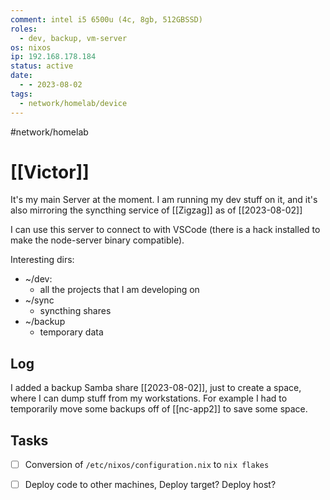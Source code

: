 ```yaml
---
comment: intel i5 6500u (4c, 8gb, 512GBSSD)
roles:
  - dev, backup, vm-server
os: nixos
ip: 192.168.178.184
status: active
date:
  - - 2023-08-02
tags:
  - network/homelab/device
---
```

#network/homelab 

# [[Victor]]

It's my main Server at the moment. I am running my dev stuff on it, and it's also mirroring the syncthing service of [[Zigzag]] as of [[2023-08-02]]  

I can use this server to connect to with VSCode (there is a hack installed to make the node-server binary compatible).

Interesting dirs:
- ~/dev:
	- all the projects that I am developing on
- ~/sync
	- syncthing shares
- ~/backup
	- temporary data


## Log

I added a backup Samba share [[2023-08-02]],  just to create a space, where I can dump stuff from my workstations. For example I had to temporarily move some backups off of [[nc-app2]] to save some space. 



## Tasks

- [ ] Conversion of `/etc/nixos/configuration.nix` to `nix flakes`
- [ ] Deploy code to other machines, Deploy target? Deploy host?



